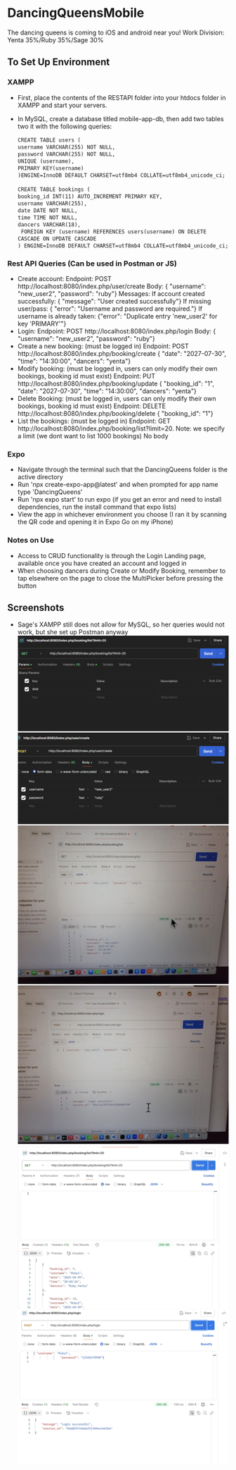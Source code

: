 # DancingQueensMobile
The dancing queens is coming to iOS and android near you!
Work Division: Yenta 35%/Ruby 35%/Sage 30%


## To Set Up Environment

### XAMPP
- First, place the contents of the RESTAPI folder into your htdocs folder in XAMPP and start your servers.
- In MySQL, create a database titled mobile-app-db, then add two tables two it with the following queries:

    ```
    CREATE TABLE users (
    username VARCHAR(255) NOT NULL,
    password VARCHAR(255) NOT NULL,
    UNIQUE (username),
    PRIMARY KEY(username)
    )ENGINE=InnoDB DEFAULT CHARSET=utf8mb4 COLLATE=utf8mb4_unicode_ci;

    CREATE TABLE bookings (
    booking_id INT(11) AUTO_INCREMENT PRIMARY KEY,
    username VARCHAR(255),
    date DATE NOT NULL,
    time TIME NOT NULL,
    dancers VARCHAR(18),
     FOREIGN KEY (username) REFERENCES users(username) ON DELETE CASCADE ON UPDATE CASCADE
    ) ENGINE=InnoDB DEFAULT CHARSET=utf8mb4 COLLATE=utf8mb4_unicode_ci;
    ```


### Rest API Queries (Can be used in Postman or JS)
- Create account:
    Endpoint: POST  http://localhost:8080/index.php/user/create
    Body: { "username": "new_user2",
                      "password": "ruby"}
    Messages: 
        If account created successfully:
            {   "message": "User created successfully"}
        If missing user/pass:
            {  "error": "Username and password are required."}
        If username is already taken: 
            {"error": "Duplicate entry 'new_user2' for key 'PRIMARY'"}
- Login:
    Endpoint: POST http://localhost:8080/index.php/login
    Body: { "username": "new_user2",
            "password": "ruby"}
- Create a new booking: (must be logged in)
    Endpoint: POST http://localhost:8080/index.php/booking/create
    {  "date": "2027-07-30",
       "time": "14:30:00",
       "dancers": "yenta"}
- Modify booking: (must be logged in, users can only modify their own bookings, booking id must exist) 
    Endpoint: PUT http://localhost:8080/index.php/booking/update
    {  "booking_id": "1",
       "date": "2027-07-30",
       "time": "14:30:00",
       "dancers": "yenta"}
- Delete Booking: (must be logged in, users can only modify their own bookings, booking id must exist) 
    Endpoint: DELETE http://localhost:8080/index.php/booking/delete
	{  "booking_id": "1"}
- List the bookings: (must be logged in)
    Endpoint: GET http://localhost:8080/index.php/booking/list?limit=20. Note: we specify a limit (we dont want to list 1000 bookings)
 	No body


### Expo
- Navigate through the terminal such that the DancingQueens folder is the active directory
- Run 'npx create-expo-app@latest' and when prompted for app name type 'DancingQueens'
- Run 'npx expo start' to run expo (if you get an error and need to install dependencies, run the install command that expo lists)
- View the app in whichever environment you choose (I ran it by scanning the QR code and opening it in Expo Go on my iPhone)


### Notes on Use
- Access to CRUD functionality is through the Login Landing page, available once you have created an account and logged in
- When choosing dancers during Create or Modify Booking, remember to tap elsewhere on the page to close the MultiPicker before pressing the button


## Screenshots
- Sage's XAMPP still does not allow for MySQL, so her queries would not work, but she set up Postman anyway
![alt text](get-screenshot-sage.png "Sage's Get Query")
![alt text](post-screenshot-sage.png "Sage's Post Query")
![alt text](get-screenshot-yenta.jpeg "Yenta's Get Query")
![alt text](post-screenshot-yenta.jpeg "Yenta's Post Query")
![alt text](RubyGet.jpg "Ruby's Get Query")
![alt text](RubyPost.png "Ruby's Get Query")